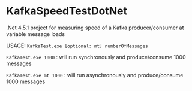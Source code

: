 # KafkaSpeedTestDotNet
.Net 4.5.1 project for measuring speed of a Kafka producer/consumer at variable message loads

USAGE: ```KafkaTest.exe [optional: mt] numberOfMessages```

```KafkaTest.exe 1000``` : will run synchronously and produce/consume 1000 messages
  
```KafkaTest.exe mt 1000``` : will run asynchronously and produce/consume 1000 messages
  
